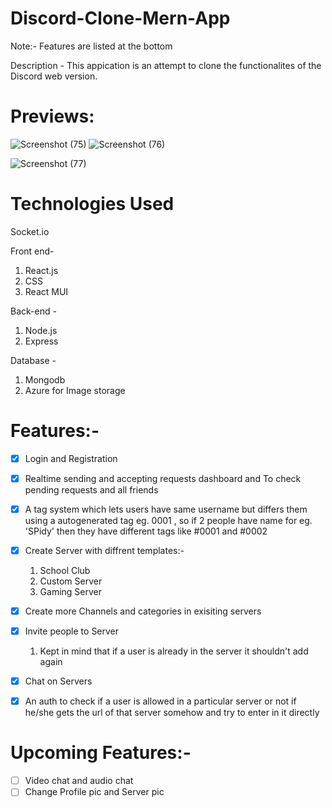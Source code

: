 # Discord-Clone-Mern-App

Note:- Features are listed at the bottom

Description -
This appication is an attempt to clone the functionalites of the Discord web version.

# Previews:

![Screenshot (75)](https://user-images.githubusercontent.com/73217093/204859563-a0385786-11cb-469d-b391-73abadbeb282.png)
![Screenshot (76)](https://user-images.githubusercontent.com/73217093/204859745-87c37941-c8c8-43f8-86a0-2314f9be6478.png)

![Screenshot (77)](https://user-images.githubusercontent.com/73217093/204859588-d15d2b17-a8b9-484d-82b1-bb6e3bc3d836.png)

# Technologies Used

Socket.io

Front end-

1. React.js
2. CSS
3. React MUI

Back-end -

1. Node.js
2. Express

Database - 

1. Mongodb
2. Azure for Image storage

# Features:- 
- [x] Login and Registration 
- [x] Realtime sending and accepting requests dashboard and To check pending requests and all friends
- [x] A tag system which lets users have same username but differs them using a autogenerated tag eg. 0001 , so if 2 people have name for eg. 'SPidy' then they have different tags like #0001 and #0002
- [x] Create Server with diffrent templates:-
    1. School Club
    2. Custom Server
    3. Gaming Server   
- [x] Create more Channels and categories in exisiting servers
- [x] Invite people to Server
    1. Kept in mind that if a user is already in the server it shouldn't add again
- [x] Chat on Servers
- [x] An auth to check if a user is allowed in a particular server or not if he/she gets the url of that server somehow and try to enter in it directly


# Upcoming Features:-
- [ ] Video chat and audio chat
- [ ] Change Profile pic and Server pic
